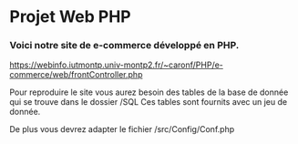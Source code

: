 # Projet  Web PHP

### Voici notre site de e-commerce développé en PHP.

https://webinfo.iutmontp.univ-montp2.fr/~caronf/PHP/e-commerce/web/frontController.php

Pour reproduire le site vous aurez besoin des tables de la base
de donnée qui se trouve dans le dossier /SQL
Ces tables sont fournits avec un jeu de donnée.

De plus vous devrez adapter le fichier /src/Config/Conf.php
